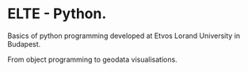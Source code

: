 # ELTE - Python.

Basics of python programming developed at Etvos Lorand University in Budapest. <br />

From object programming to geodata visualisations.
